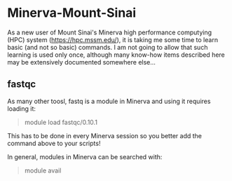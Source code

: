 Minerva-Mount-Sinai
===================

As a new user of Mount Sinai's Minerva high performance computying (HPC) system (https://hpc.mssm.edu/), it is taking me some time to learn basic (and not so basic) commands. I am not going to allow that such learning is used only once, although many know-how items described here may be extensively documented somewhere else...


## fastqc

As many other toosl, fastq is a module in Minerva and using it requires loading it:

  > module load fastqc/0.10.1

This has to be done in every Minerva session so you better add the command above to your scripts!

In general, modules in Minerva can be searched with:

  > module avail
